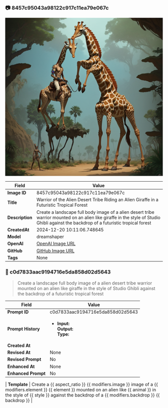 

### 📷 8457c95043a98122c917c11ea79e067c 


![data.id](./8457c95043a98122c917c11ea79e067c.jpg)


| Field          | Value                                                                                                                     |
|----------------|---------------------------------------------------------------------------------------------------------------------------|
| **Image ID**             | 8457c95043a98122c917c11ea79e067c                                                                                                             |
| **Title**           | Warrior of the Alien Desert Tribe Riding an Alien Giraffe in a Futuristic Tropical Forest                                                                                                       |
| **Description**           | Create a landscape full body image of a alien desert tribe warrior mounted on an alien like giraffe in the style of Studio Ghibli against the backdrop of a futuristic tropical forest                                                                                                       |
| **CreatedAt**        | 2024-12-20 10:11:06.748645                                                                                                        |
| **Model**        | dreamshaper                                                                                                        |
| **OpenAI**         | [OpenAI Image URL](http://192.168.1.85:8081/generated-images/b64397428450.png)                                                                                |
| **GitHub**         | [GitHub Image URL](https://raw.githubusercontent.com/Caneta-Silva/studio-ghibli/refs/heads/main/images/8457c95043a98122c917c11ea79e067c/8457c95043a98122c917c11ea79e067c.jpg)                                                                                |
| **Tags**       | None                                                                                                                   |

### 📜 c0d7833aac9194716e5da858d02d5643

> Create a landscape full body image of a alien desert tribe warrior mounted on an alien like giraffe in the style of Studio Ghibli against the backdrop of a futuristic tropical forest

| Field          | Value                                                                                                                                                                      |
|----------------|----------------------------------------------------------------------------------------------------------------------------------------------------------------------------|
| **Prompt ID**  | c0d7833aac9194716e5da858d02d5643                                                                                                                                                            |
| **Prompt History** | <ul><li>**Input:**  <br> **Output:**  <br> **Type:** </li></ul> |
| **Created At** |                                                                                                                                                    |
| **Revised At** | None                                                                                                                                                   |
| **Revised Prompt** | No                                                                                                                                                                      |
| **Enhanced At** | None                                                                                                                                                  |
| **Enhanced Prompt** | No                                                                                                                                                                    |

| **Template**   | Create a {{ aspect_ratio }} {{ modifiers.image }} image of a {{ modifiers.element }} {{ element }} mounted on an alien like {{ animal }} in the style of {{ style }} against the backdrop of a {{ modifiers.backdrop }} {{ backdrop }}                                                                                                                                           |


